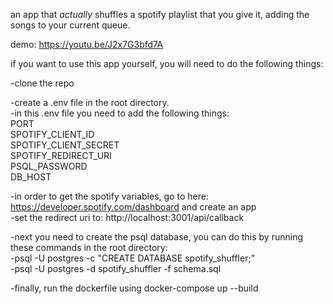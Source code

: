 an app that *actually* shuffles a spotify playlist that you give it, adding the songs to your current queue.

demo: https://youtu.be/J2x7G3bfd7A

if you want to use this app yourself, you will need to do the following things:

-clone the repo  

-create a .env file in the root directory.  
  -in this .env file you need to add the following things:  
     PORT  
     SPOTIFY_CLIENT_ID  
     SPOTIFY_CLIENT_SECRET  
     SPOTIFY_REDIRECT_URI  
     PSQL_PASSWORD  
     DB_HOST  
  
  -in order to get the spotify variables, go to here: https://developer.spotify.com/dashboard and create an app  
  -set the redirect uri to: http://localhost:3001/api/callback  

-next you need to create the psql database, you can do this by running these commands in the root directory:  
  -psql -U postgres -c "CREATE DATABASE spotify_shuffler;"  
  -psql -U postgres -d spotify_shuffler -f schema.sql  

-finally, run the dockerfile using docker-compose up --build  

